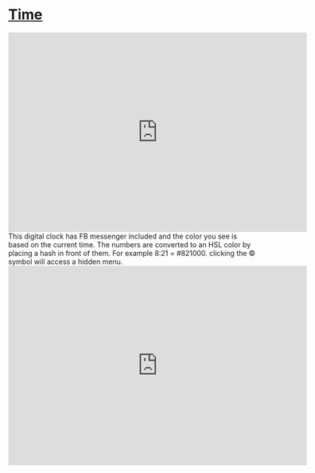 # <a href="https://clock.sudo-self.com/">Time</a>
<iframe src="https://clocks-green.vercel.app" style="border:0px #ffffff none;" name="myiFrame" scrolling="no" frameborder="1" marginheight="0px" marginwidth="0px" height="400px" width="600px" allowfullscreen></iframe>
    This digital clock has FB messenger included and the color you see is based on the current time. The numbers are converted to an HSL color by placing a hash in front of them. For example  8:21 = #821000. clicking the &copy; symbol will access a hidden menu.
<iframe src="https://clock.sudo-self.com" style="border:0px #ffffff none;" name="myiFrame" scrolling="no" frameborder="1" marginheight="0px" marginwidth="0px" height="400px" width="600px" allowfullscreen></iframe>

  
 
 
